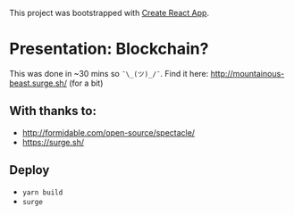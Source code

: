 This project was bootstrapped with [Create React App](https://github.com/facebookincubator/create-react-app).

# Presentation: Blockchain?

This was done in ~30 mins so `¯\_(ツ)_/¯`. Find it here: http://mountainous-beast.surge.sh/ (for a bit)

## With thanks to:
 - http://formidable.com/open-source/spectacle/
 - https://surge.sh/


## Deploy
- `yarn build`
- `surge`
